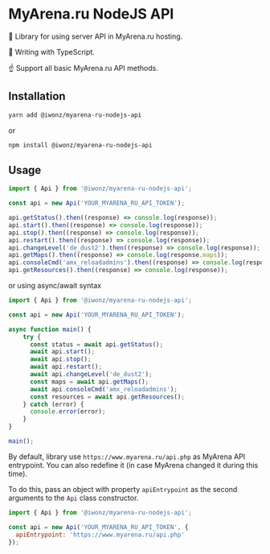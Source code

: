 # MyArena.ru NodeJS API
🔫 Library for using  server API in MyArena.ru hosting.

🤘 Writing with TypeScript.

☝️ Support all basic MyArena.ru API methods.

## Installation
```bash
yarn add @iwonz/myarena-ru-nodejs-api
```
or
```bash
npm install @iwonz/myarena-ru-nodejs-api
```

## Usage
```javascript
import { Api } from '@iwonz/myarena-ru-nodejs-api';

const api = new Api('YOUR_MYARENA_RU_API_TOKEN');

api.getStatus().then((response) => console.log(response));
api.start().then((response) => console.log(response));
api.stop().then((response) => console.log(response));
api.restart().then((response) => console.log(response));
api.changeLevel('de_dust2').then((response) => console.log(response));
api.getMaps().then((response) => console.log(response.maps));
api.consoleCmd('amx_reloadadmins').then((response) => console.log(response));
api.getResources().then((response) => console.log(response));
```
or using async/await syntax
```javascript
import { Api } from '@iwonz/myarena-ru-nodejs-api';

const api = new Api('YOUR_MYARENA_RU_API_TOKEN');

async function main() {
    try {
      const status = await api.getStatus();
      await api.start();
      await api.stop();
      await api.restart();
      await api.changeLevel('de_dust2');
      const maps = await api.getMaps();
      await api.consoleCmd('amx_reloadadmins');
      const resources = await api.getResources();
    } catch (error) {
      console.error(error);
    }
}

main();
```
By default, library use `https://www.myarena.ru/api.php` as MyArena API entrypoint.
You can also redefine it (in case MyArena changed it during this time).

To do this, pass an object with property `apiEntrypoint` as the second arguments to the `Api` class constructor.
```javascript
import { Api } from '@iwonz/myarena-ru-nodejs-api';

const api = new Api('YOUR_MYARENA_RU_API_TOKEN', {
  apiEntrypoint: 'https://www.myarena.ru/api.php'
});
```
